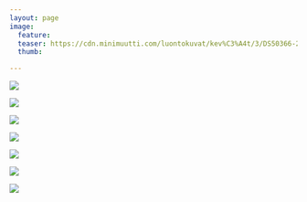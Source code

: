 ```yaml
---
layout: page
image:
  feature:
  teaser: https://cdn.minimuutti.com/luontokuvat/kev%C3%A4t/3/DS50366-245px.jpg
  thumb:

---
```


![](https://cdn.minimuutti.com/luontokuvat/kev%C3%A4t/3/DS50361-800px.jpg)

![](https://cdn.minimuutti.com/luontokuvat/kev%C3%A4t/3/DS50364-800px.jpg)

![](https://cdn.minimuutti.com/luontokuvat/kev%C3%A4t/3/DS50366-800px.jpg)

![](https://cdn.minimuutti.com/luontokuvat/kev%C3%A4t/3/DS50367-800px.jpg)

![](https://cdn.minimuutti.com/luontokuvat/kev%C3%A4t/3/DS50369-800px.jpg)

![](https://cdn.minimuutti.com/luontokuvat/kev%C3%A4t/3/DS50375-800px.jpg)

![](https://cdn.minimuutti.com/luontokuvat/kev%C3%A4t/3/DS50377-800px.jpg)
